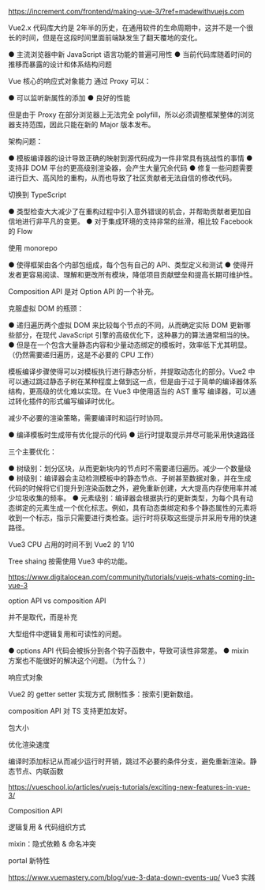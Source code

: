 https://increment.com/frontend/making-vue-3/?ref=madewithvuejs.com

Vue2.x 代码库大约是 2年半的历史，在通用软件的生命周期中，这并不是一个很长的时间，但是在这段时间里面前端缺发生了翻天覆地的变化。

● 主流浏览器中新 JavaScript 语言功能的普遍可用性
● 当前代码库随着时间的推移而暴露的设计和体系结构问题

Vue 核心的响应式对象能力 通过 Proxy 可以：

● 可以监听新属性的添加
● 良好的性能

但是由于 Proxy 在部分浏览器上无法完全 polyfill，所以必须调整框架整体的浏览器支持范围，因此只能在新的 Major 版本发布。

架构问题：

● 模板编译器的设计导致正确的映射到源代码成为一件非常具有挑战性的事情
● 支持非 DOM 平台的更高级别渲染器，会产生大量冗余代码
● 修复一些问题需要进行巨大、高风险的重构，从而也导致了社区贡献者无法自信的修改代码。


切换到 TypeScript

● 类型检查大大减少了在重构过程中引入意外错误的机会，并帮助贡献者更加自信地进行非平凡的变更。
● 对于集成环境的支持非常的丝滑，相比较 Facebook 的 Flow

使用 monorepo

● 使得框架由各个内部包组成，每个包有自己的 API、类型定义和测试
● 使得开发者更容易阅读、理解和更改所有模块，降低项目贡献壁垒和提高长期可维护性。

Composition API 是对 Option API  的一个补充。


克服虚拟 DOM 的瓶颈：

● 递归遍历两个虚拟 DOM 来比较每个节点的不同，从而确定实际 DOM 更新哪些部分，在现代 JavaScript 引擎的高级优化下，这种暴力的算法通常相当的快。
● 但是在一个包含大量静态内容和少量动态绑定的模板时，效率低下尤其明显。（仍然需要递归遍历，这是不必要的 CPU 工作）

模板编译步骤使得可以对模板执行进行静态分析，并提取动态化的部分。Vue2 中可以通过跳过静态子树在某种程度上做到这一点，但是由于过于简单的编译器体系结构，更高级的优化难以实现。在 Vue3 中使用适当的 AST 重写 编译器，可以通过转化插件的形式编写编译时优化。

减少不必要的渲染策略，需要编译时和运行时协同。

● 编译模板时生成带有优化提示的代码
● 运行时提取提示并尽可能采用快速路径

三个主要优化：

● 树级别：划分区块，从而更新块内的节点时不需要递归遍历。减少一个数量级
● 树级别：编译器会主动检测模板中的静态节点、子树甚至数据对象，并在生成代码的时候将它们提升到渲染函数之外，避免重新创建，大大提高内存使用率并减少垃圾收集的频率。
● 元素级别：编译器会根据执行的更新类型，为每个具有动态绑定的元素生成一个优化标志。例如，具有动态类绑定和多个静态属性的元素将收到一个标志，指示只需要进行类检查。运行时将获取这些提示并采用专用的快速路径。


Vue3 CPU 占用的时间不到 Vue2 的 1/10

Tree shaing 按需使用 Vue3 中的功能。


https://www.digitalocean.com/community/tutorials/vuejs-whats-coming-in-vue-3

option API  vs composition API 

并不是取代，而是补充

大型组件中逻辑复用和可读性的问题。

● options API  代码会被拆分到各个钩子函数中，导致可读性非常差。
● mixin 方案也不能很好的解决这个问题。（为什么？）

响应式对象

Vue2 的 getter setter 实现方式 限制性多：按索引更新数组。

composition API  对 TS 支持更加友好。


包大小

优化渲染速度

编译时添加标记从而减少运行时开销，跳过不必要的条件分支，避免重新渲染。静态节点、内联函数


https://vueschool.io/articles/vuejs-tutorials/exciting-new-features-in-vue-3/

Composition API 

逻辑复用 & 代码组织方式

mixin：隐式依赖 & 命名冲突

portal 新特性


https://www.vuemastery.com/blog/vue-3-data-down-events-up/ Vue3 实践